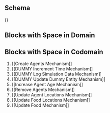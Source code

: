 ## Schema

{}

## Blocks with Space in Domain

## Blocks with Space in Codomain
1. [[Create Agents Mechanism]]
2. [[DUMMY Increment Time Mechanism]]
3. [[DUMMY Log Simulation Data Mechanism]]
4. [[DUMMY Update Dummy Entity Mechanism]]
5. [[Increase Agent Age Mechanism]]
6. [[Remove Agents Mechanism]]
7. [[Update Agent Locations Mechanism]]
8. [[Update Food Locations Mechanism]]
9. [[Update Food Mechanism]]


